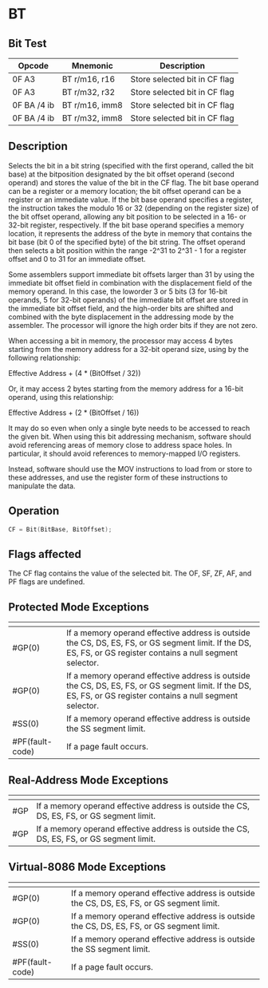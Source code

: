 # BT
 
## Bit Test
 
 
|Opcode|Mnemonic|Description|
|-|-|-|
|0F A3|BT r/m16, r16|Store selected bit in CF flag|
|0F A3|BT r/m32, r32|Store selected bit in CF flag|
|0F BA /4 ib|BT r/m16, imm8|Store selected bit in CF flag|
|0F BA /4 ib|BT r/m32, imm8|Store selected bit in CF flag|
 
## Description
 
Selects the bit in a bit string (specified with the first operand, called the bit base) at the bitposition designated by the bit offset operand (second operand) and stores the value of the bit in the CF flag. The bit base operand can be a register or a memory location; the bit offset operand can be a register or an immediate value. If the bit base operand specifies a register, the instruction takes the modulo 16 or 32 (depending on the register size) of the bit offset operand, allowing any bit position to be selected in a 16- or 32-bit register, respectively. If the bit base operand specifies a memory location, it represents the address of the byte in memory that contains the bit base (bit 0 of the specified byte) of the bit string. The offset operand then selects a bit position within the range -2^31 to 2^31 - 1 for a register offset and 0 to 31 for an immediate offset.
 
Some assemblers support immediate bit offsets larger than 31 by using the immediate bit offset field in combination with the displacement field of the memory operand. In this case, the loworder 3 or 5 bits (3 for 16-bit operands, 5 for 32-bit operands) of the immediate bit offset are stored in the immediate bit offset field, and the high-order bits are shifted and combined with the byte displacement in the addressing mode by the assembler. The processor will ignore the high order bits if they are not zero. 
 
When accessing a bit in memory, the processor may access 4 bytes starting from the memory address for a 32-bit operand size, using by the following relationship:
 
Effective Address + (4 * (BitOffset / 32))
 
Or, it may access 2 bytes starting from the memory address for a 16-bit operand, using this relationship:
 
Effective Address + (2 * (BitOffset / 16))
 
It may do so even when only a single byte needs to be accessed to reach the given bit. When using this bit addressing mechanism, software should avoid referencing areas of memory close to address space holes. In particular, it should avoid references to memory-mapped I/O registers.
 
Instead, software should use the MOV instructions to load from or store to these addresses, and use the register form of these instructions to manipulate the data.
 
 
## Operation
 
```c
CF = Bit(BitBase, BitOffset);

```
 
 
## Flags affected
 
The CF flag contains the value of the selected bit. The OF, SF, ZF, AF, and PF flags are undefined.

 
 
## Protected Mode Exceptions
 
|[]()||
|-|-|
|#GP(0)|If a memory operand effective address is outside the CS, DS, ES, FS, or GS segment limit. If the DS, ES, FS, or GS register contains a null segment selector.|
|#GP(0)|If a memory operand effective address is outside the CS, DS, ES, FS, or GS segment limit. If the DS, ES, FS, or GS register contains a null segment selector.|
|#SS(0)|If a memory operand effective address is outside the SS segment limit.|
|#PF(fault-code)|If a page fault occurs.|
 
## Real-Address Mode Exceptions
 
|[]()||
|-|-|
|#GP|If a memory operand effective address is outside the CS, DS, ES, FS, or GS segment limit.|
|#GP|If a memory operand effective address is outside the CS, DS, ES, FS, or GS segment limit.|
 
## Virtual-8086 Mode Exceptions
 
|[]()||
|-|-|
|#GP(0)|If a memory operand effective address is outside the CS, DS, ES, FS, or GS segment limit.|
|#GP(0)|If a memory operand effective address is outside the CS, DS, ES, FS, or GS segment limit.|
|#SS(0)|If a memory operand effective address is outside the SS segment limit.|
|#PF(fault-code)|If a page fault occurs.|
